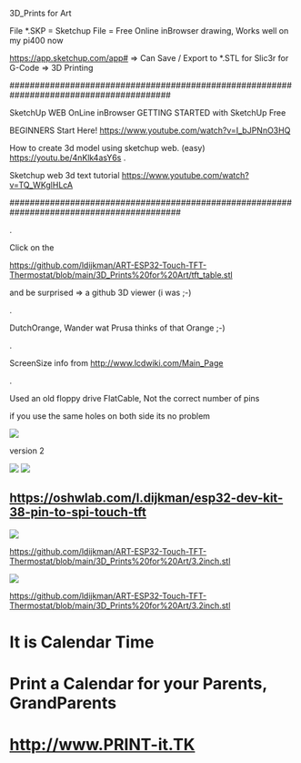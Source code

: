 3D_Prints for Art

File *.SKP = Sketchup File = Free Online inBrowser drawing, Works well on my pi400 now

https://app.sketchup.com/app#   => Can Save / Export to *.STL for Slic3r for G-Code => 3D Printing

########################################################################################

SketchUp WEB OnLine inBrowser GETTING STARTED with SketchUp Free

BEGINNERS Start Here! https://www.youtube.com/watch?v=I_bJPNnO3HQ

How to create 3d model using sketchup web. (easy) https://youtu.be/4nKlk4asY6s .

Sketchup web 3d text tutorial https://www.youtube.com/watch?v=TQ_WKglHLcA

##########################################################################################

.

Click on the

https://github.com/ldijkman/ART-ESP32-Touch-TFT-Thermostat/blob/main/3D_Prints%20for%20Art/tft_table.stl

and be surprised => a github 3D viewer (i was ;-)

.

DutchOrange, Wander wat Prusa thinks of that Orange ;-)

.

ScreenSize info from http://www.lcdwiki.com/Main_Page

.

Used an old floppy drive FlatCable, Not the correct number of pins 

if you use the same holes on both side its no problem

<img src="https://github.com/ldijkman/ART-ESP32-Touch-TFT-Thermostat/blob/main/3D_Prints%20for%20Art/tft_table.jpg">

 
 
 version 2
 
 <img src="https://github.com/ldijkman/ART-ESP32-Touch-TFT-Thermostat/blob/main/3D_Prints%20for%20Art/version2.jpg">
 
 
 
  <img src="https://github.com/ldijkman/ART-ESP32-Touch-TFT-Thermostat/blob/main/3D_Prints%20for%20Art/version_2.jpg">
  
  
  
##  https://oshwlab.com/l.dijkman/esp32-dev-kit-38-pin-to-spi-touch-tft


<img src="https://github.com/ldijkman/ART-ESP32-Touch-TFT-Thermostat/blob/main/images/Art_ESP32_Smart_Thermostat_OpenSource_3D_Print.jpg?raw=true">

https://github.com/ldijkman/ART-ESP32-Touch-TFT-Thermostat/blob/main/3D_Prints%20for%20Art/3.2inch.stl

<img src="https://github.com/ldijkman/ART-ESP32-Touch-TFT-Thermostat/blob/main/images/Criiminal9090_Imresive_Espressive.gif">

https://github.com/ldijkman/ART-ESP32-Touch-TFT-Thermostat/blob/main/3D_Prints%20for%20Art/3.2inch.stl
                      
# It is Calendar Time
# Print a Calendar for your Parents, GrandParents
# http://www.PRINT-it.TK


